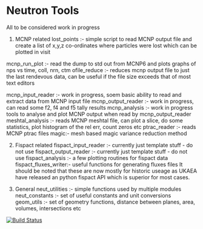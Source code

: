 # Neutron Tools

All to be considered work in progress

1. MCNP related
lost_points :-	simple script to read MCNP output file and create a list of x,y,z co-ordinates where particles were lost 
		which can be plotted in visit

mcnp_run_plot :- read the dump to std out from MCNP6 and plots graphs of nps vs time, coll, nrn, ctm
ofile_reduce :-  reduces mcnp output file to just the last rendevous data, can be useful if the file size exceeds that of most text editors

mcnp_input_reader :- work in progress, soem basic ability to read and extract data from MCNP input file
mcnp_output_reader :- work in progress, can read some f2, f4 and f5 tally results
mcnp_analysis :- work in progress tools to analyse and plot MCNP output when read by mcnp_output_reader
meshtal_analysis :- reads MCNP meshtal file, can plot a slice, do some statistics, plot histogram of the rel err, count zeros etc
ptrac_reader :- reads MCNP ptrac files
magic:- mesh based magic variance reduction method

2. Fispact related
fispact_input_reader :- currently just template stuff - do not use
fispact_output_reader :- currently just template stuff - do not use
fispact_analysis :-  a few plotting routines for fispact data
fispact_fluxes_writer:- useful functions for generating fluxes files
It should be noted that these are now mostly for historic useage as UKAEA have released an python fispact API which is superior for most cases.


3. General
neut_utilities :- simple functions used by multiple modules
neut_constants :- set of useful constants and unit conversions
geom_utils :- set of geometry functions, distance between planes, area, volumes, intersections etc

[![Build Status](https://travis-ci.com/py1sl/neutron_tools.svg?branch=master)](https://travis-ci.com/py1sl/neutron_tools)
